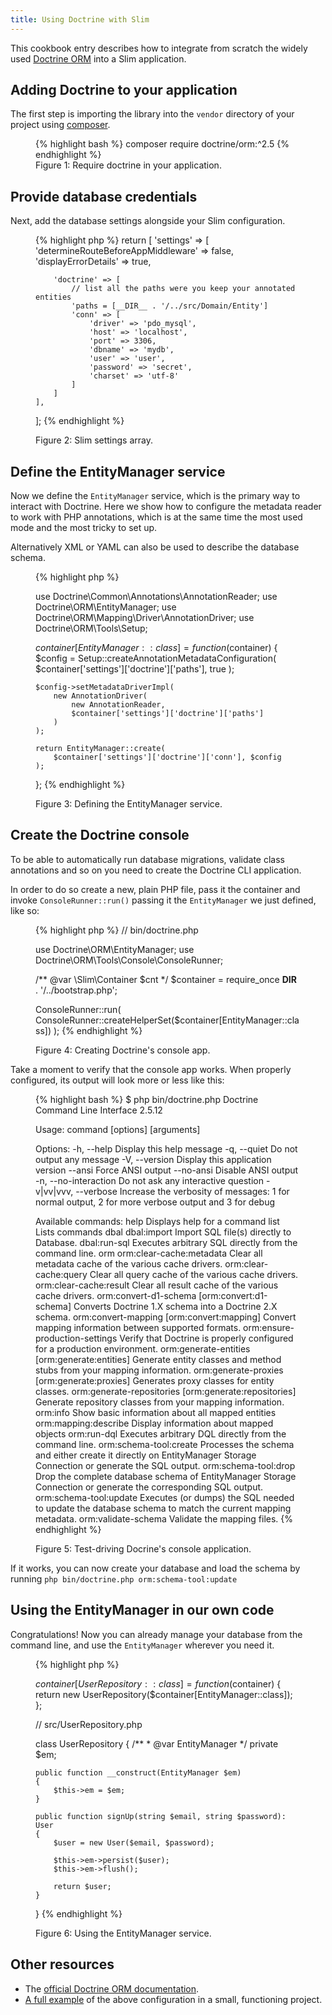```yaml
---
title: Using Doctrine with Slim
---
```


This cookbook entry describes how to integrate from scratch the widely used [Doctrine ORM](http://docs.doctrine-project.org/projects/doctrine-orm/en/latest/) into a Slim application.

## Adding Doctrine to your application

The first step is importing the library into the `vendor` directory of your project using [composer](https://getcomposer.org/).

<figure>
{% highlight bash %}
composer require doctrine/orm:^2.5
{% endhighlight %}
<figcaption>Figure 1: Require doctrine in your application.</figcaption>
</figure>

## Provide database credentials

Next, add the database settings alongside your Slim configuration.

<figure>
{% highlight php %}
<?php

return [
    'settings' => [
        'determineRouteBeforeAppMiddleware' => false,
        'displayErrorDetails' => true,

        'doctrine' => [
            // list all the paths were you keep your annotated entities
            'paths = [__DIR__ . '/../src/Domain/Entity']
            'conn' => [
                'driver' => 'pdo_mysql',
                'host' => 'localhost',
                'port' => 3306,
                'dbname' => 'mydb',
                'user' => 'user',
                'password' => 'secret',
                'charset' => 'utf-8'
            ]
        ]
    ],
];
{% endhighlight %}
<figcaption>Figure 2: Slim settings array.</figcaption>
</figure>

## Define the EntityManager service

Now we define the `EntityManager` service, which is the primary way to interact with Doctrine. Here we show how to configure the metadata reader to work with PHP annotations, which is at the same time the most used mode and the most tricky to set up.

Alternatively XML or YAML can also be used to describe the database schema.

<figure>
{% highlight php %}

use Doctrine\Common\Annotations\AnnotationReader;
use Doctrine\ORM\EntityManager;
use Doctrine\ORM\Mapping\Driver\AnnotationDriver;
use Doctrine\ORM\Tools\Setup;

$container[EntityManager::class] = function ($container) {
    $config = Setup::createAnnotationMetadataConfiguration(
        $container['settings']['doctrine']['paths'], true
    );
    
    $config->setMetadataDriverImpl(
        new AnnotationDriver(
            new AnnotationReader,
            $container['settings']['doctrine']['paths']
        )
    );

    return EntityManager::create(
        $container['settings']['doctrine']['conn'], $config
    );
};
{% endhighlight %}
<figcaption>Figure 3: Defining the EntityManager service.</figcaption>
</figure>

## Create the Doctrine console

To be able to automatically run database migrations, validate class annotations and so on you need to create the Doctrine CLI application.

In order to do so create a new, plain PHP file, pass it the container and invoke `ConsoleRunner::run()` passing it the `EntityManager` we just defined, like so:

<figure>
{% highlight php %}
<?php

// bin/doctrine.php

use Doctrine\ORM\EntityManager;
use Doctrine\ORM\Tools\Console\ConsoleRunner;

/** @var \Slim\Container $cnt */
$container = require_once __DIR__ . '/../bootstrap.php';

ConsoleRunner::run(
    ConsoleRunner::createHelperSet($container[EntityManager::class])
);
{% endhighlight %}
<figcaption>Figure 4: Creating Doctrine's console app.</figcaption>
</figure>

Take a moment to verify that the console app works. When properly configured, its output will look more or less like this:


<figure>
{% highlight bash %}
$ php bin/doctrine.php
Doctrine Command Line Interface 2.5.12

Usage:
  command [options] [arguments]

Options:
  -h, --help            Display this help message
  -q, --quiet           Do not output any message
  -V, --version         Display this application version
      --ansi            Force ANSI output
      --no-ansi         Disable ANSI output
  -n, --no-interaction  Do not ask any interactive question
  -v|vv|vvv, --verbose  Increase the verbosity of messages: 1 for normal output, 2 for more verbose output and 3 for debug

Available commands:
  help                            Displays help for a command
  list                            Lists commands
 dbal
  dbal:import                     Import SQL file(s) directly to Database.
  dbal:run-sql                    Executes arbitrary SQL directly from the command line.
 orm
  orm:clear-cache:metadata        Clear all metadata cache of the various cache drivers.
  orm:clear-cache:query           Clear all query cache of the various cache drivers.
  orm:clear-cache:result          Clear all result cache of the various cache drivers.
  orm:convert-d1-schema           [orm:convert:d1-schema] Converts Doctrine 1.X schema into a Doctrine 2.X schema.
  orm:convert-mapping             [orm:convert:mapping] Convert mapping information between supported formats.
  orm:ensure-production-settings  Verify that Doctrine is properly configured for a production environment.
  orm:generate-entities           [orm:generate:entities] Generate entity classes and method stubs from your mapping information.
  orm:generate-proxies            [orm:generate:proxies] Generates proxy classes for entity classes.
  orm:generate-repositories       [orm:generate:repositories] Generate repository classes from your mapping information.
  orm:info                        Show basic information about all mapped entities
  orm:mapping:describe            Display information about mapped objects
  orm:run-dql                     Executes arbitrary DQL directly from the command line.
  orm:schema-tool:create          Processes the schema and either create it directly on EntityManager Storage Connection or generate the SQL output.
  orm:schema-tool:drop            Drop the complete database schema of EntityManager Storage Connection or generate the corresponding SQL output.
  orm:schema-tool:update          Executes (or dumps) the SQL needed to update the database schema to match the current mapping metadata.
  orm:validate-schema             Validate the mapping files.
{% endhighlight %}
<figcaption>Figure 5: Test-driving Docrine's console application.</figcaption>
</figure>

If it works, you can now create your database and load the schema by running `php bin/doctrine.php orm:schema-tool:update`

## Using the EntityManager in our own code

Congratulations! Now you can already manage your database from the command line, and use the `EntityManager` wherever you need it.

<figure>
{% highlight php %}

$container[UserRepository::class] = function ($container) {
    return new UserRepository($container[EntityManager::class]);
};

// src/UserRepository.php

class UserRepository
{
    /**
     * @var EntityManager
     */
    private $em;

    public function __construct(EntityManager $em)
    {
        $this->em = $em;
    }

    public function signUp(string $email, string $password): User
    {
        $user = new User($email, $password);

        $this->em->persist($user);
        $this->em->flush();

        return $user;
    }
}
{% endhighlight %}
<figcaption>Figure 6: Using the EntityManager service.</figcaption>
</figure>

## Other resources

- The [official Doctrine ORM documentation](http://docs.doctrine-project.org/projects/doctrine-orm/en/latest/).
- [A full example](https://github.com/1ma/Slim-Doctrine-Demo) of the above configuration in a small, functioning project.
